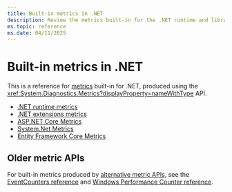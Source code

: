 ```yaml
---
title: Built-in metrics in .NET
description: Review the metrics built-in for the .NET runtime and libraries.
ms.topic: reference
ms.date: 04/11/2025
---
```


# Built-in metrics in .NET

This is a reference for [metrics](metrics.md) built-in for .NET, produced using the
<xref:System.Diagnostics.Metrics?displayProperty=nameWithType> API.

- [.NET runtime metrics](built-in-metrics-runtime.md)
- [.NET extensions metrics](built-in-metrics-diagnostics.md)
- [ASP.NET Core Metrics](/aspnet/core/log-mon/metrics/built-in.md)
- [System.Net Metrics](built-in-metrics-system-net.md)
- [Entity Framework Core Metrics](/ef/core/logging-events-diagnostics/metrics)

## Older metric APIs

For built-in metrics produced by [alternative metric APIs](compare-metric-apis.md),
see the [EventCounters reference](available-counters.md) and [Windows Performance Counter reference](../../framework/debug-trace-profile/performance-counters.md).
